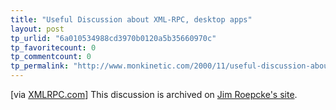 ```yaml
---
title: "Useful Discussion about XML-RPC, desktop apps"
layout: post
tp_urlid: "6a010534988cd3970b0120a5b35660970c"
tp_favoritecount: 0
tp_commentcount: 0
tp_permalink: "http://www.monkinetic.com/2000/11/useful-discussion-about-xml-rpc-desktop-apps.html"
---
```

[via <a href="http://www.xmlrpc.com/directory/1096">XMLRPC.com</a>] This discussion is archived on <a href="http://www.roepcke.com/xmlrpc/">Jim Roepcke&#39;s site</a>.
